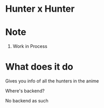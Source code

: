 
# Hunter x Hunter

# Note
1. Work in Process

# What does it do
Gives you info of all the hunters in the anime

Where's backend?

No backend as such

